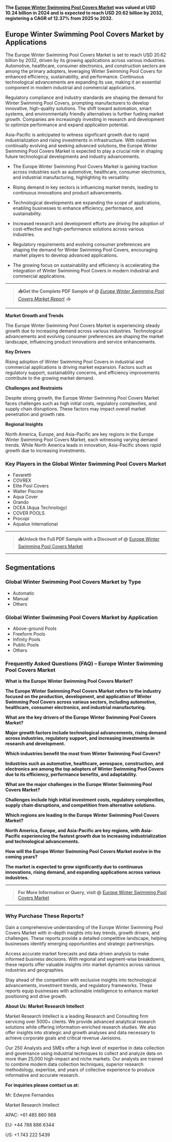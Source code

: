 <p><strong>The <a href="https://www.marketresearchintellect.com/download-sample/?rid=1084630&amp;utm_source=Pulse-April-Europe&amp;utm_medium=852">Europe Winter Swimming Pool Covers Market</a> was valued at USD 10.24 billion in 2024 and is expected to reach USD 20.62 billion by 2032, registering a CAGR of 12.37% from 2025 to 2032.</strong></p><h2>Europe Winter Swimming Pool Covers Market by Applications&nbsp;</h2><p><p>The Europe Winter Swimming Pool Covers Market is set to reach USD 20.62 billion by 2032, driven by its growing applications across various industries. Automotive, healthcare, consumer electronics, and construction sectors are among the primary adopters, leveraging Winter Swimming Pool Covers for enhanced efficiency, sustainability, and performance. Continuous technological advancements are expanding its use, making it an essential component in modern industrial and commercial applications.</p><p>Regulatory compliance and industry standards are shaping the demand for Winter Swimming Pool Covers, prompting manufacturers to develop innovative, high-quality solutions. The shift toward automation, smart systems, and environmentally friendly alternatives is further fueling market growth. Companies are increasingly investing in research and development to optimize performance and expand application potential.</p><p>Asia-Pacific is anticipated to witness significant growth due to rapid industrialization and rising investments in infrastructure. With industries continually evolving and seeking advanced solutions, the Europe Winter Swimming Pool Covers Market is expected to play a crucial role in shaping future technological developments and industry advancements.</p></p><ul><li><p>The Europe Winter Swimming Pool Covers Market is gaining traction across industries such as automotive, healthcare, consumer electronics, and industrial manufacturing, highlighting its versatility.</p></li><li><p>Rising demand in key sectors is influencing market trends, leading to continuous innovations and product advancements.</p></li><li><p>Technological developments are expanding the scope of applications, enabling businesses to enhance efficiency, performance, and sustainability.</p></li><li><p>Increased research and development efforts are driving the adoption of cost-effective and high-performance solutions across various industries.</p></li><li><p>Regulatory requirements and evolving consumer preferences are shaping the demand for Winter Swimming Pool Covers, encouraging market players to develop advanced applications.</p></li><li><p>The growing focus on sustainability and efficiency is accelerating the integration of Winter Swimming Pool Covers in modern industrial and commercial applications.</p></li></ul><hr /><blockquote><p><strong><span class="font-[700]">📥Get the Complete PDF Sample of @ </span></strong><em><span class="font-[700]"><a href="https://www.marketresearchintellect.com/download-sample/?rid=1084630&amp;utm_source=Pulse-April-Europe&amp;utm_medium=852" target="_blank" data-tracking-control-name="article-ssr-frontend-pulse_little-text-block" data-tracking-will-navigate="" data-test-link="">Europe Winter Swimming Pool Covers Market Report</a>&nbsp;📥</span></em></p></blockquote><hr /><p class="" data-start="77" data-end="360"><strong data-start="77" data-end="105">Market Growth and Trends</strong></p><p class="" data-start="77" data-end="360">The Europe Winter Swimming Pool Covers Market is experiencing steady growth due to increasing demand across various industries. Technological advancements and evolving consumer preferences are shaping the market landscape, influencing product innovations and service enhancements.</p><p class="" data-start="362" data-end="606"><strong data-start="362" data-end="377">Key Drivers</strong></p><p class="" data-start="362" data-end="606">Rising adoption of Winter Swimming Pool Covers in industrial and commercial applications is driving market expansion. Factors such as regulatory support, sustainability concerns, and efficiency improvements contribute to the growing market demand.</p><p class="" data-start="608" data-end="849"><strong data-start="608" data-end="637">Challenges and Restraints</strong></p><p class="" data-start="608" data-end="849">Despite strong growth, the Europe Winter Swimming Pool Covers Market faces challenges such as high initial costs, regulatory complexities, and supply chain disruptions. These factors may impact overall market penetration and growth rate.</p><p class="" data-start="851" data-end="1095"><strong data-start="851" data-end="872">Regional Insights</strong></p><p class="" data-start="851" data-end="1095">North America, Europe, and Asia-Pacific are key regions in the Europe Winter Swimming Pool Covers Market, each witnessing varying demand trends. While North America leads in innovation, Asia-Pacific shows rapid growth due to increasing investments.</p><p><h3>Key Players in the Global Winter Swimming Pool Covers Market </h3><ul><li>Favaretti</li><li> COVREX</li><li> Elite Pool Covers</li><li> Walter Piscine</li><li> Aqua Cover</li><li> Grando</li><li> OCEA (Aqua Technology)</li><li> COVER POOLS</li><li> Procopi</li><li> Aqualux International</li></ul></p><hr /><blockquote><p><strong>📥Unlock the Full PDF Sample with a Discount of @</strong> <a href="https://www.marketresearchintellect.com/ask-for-discount/?rid=1084630&amp;utm_source=Pulse-April-Europe&amp;utm_medium=852">Europe Winter Swimming Pool Covers Market</a></p></blockquote><hr /><p><h2>Segmentations</h2><h3>Global Winter Swimming Pool Covers Market by Type</h3><ul><li>Automatic</li><li>Manual</li><li>Others</li></ul><h3>Global Winter Swimming Pool Covers Market by Application</h3><ul><li>Above-ground Pools</li><li>Freeform Pools</li><li>Infinity Pools</li><li>Public Pools</li><li>Others</li></ul></p><h3><strong>Frequently Asked Questions (FAQ) &ndash; Europe Winter Swimming Pool Covers Market</strong></h3><p><strong>What is the Europe Winter Swimming Pool Covers Market?</strong></p><p><strong>The Europe Winter Swimming Pool Covers Market refers to the industry focused on the production, development, and application of Winter Swimming Pool Covers across various sectors, including automotive, healthcare, consumer electronics, and industrial manufacturing.</strong></p><p><strong>What are the key drivers of the Europe Winter Swimming Pool Covers Market?</strong></p><p><strong>Major growth factors include technological advancements, rising demand across industries, regulatory support, and increasing investments in research and development.</strong></p><p><strong>Which industries benefit the most from Winter Swimming Pool Covers?</strong></p><p><strong>Industries such as automotive, healthcare, aerospace, construction, and electronics are among the top adopters of Winter Swimming Pool Covers due to its efficiency, performance benefits, and adaptability.</strong></p><p><strong>What are the major challenges in the Europe Winter Swimming Pool Covers Market?</strong></p><p><strong>Challenges include high initial investment costs, regulatory complexities, supply chain disruptions, and competition from alternative solutions.</strong></p><p><strong>Which regions are leading in the Europe Winter Swimming Pool Covers Market?</strong></p><p><strong>North America, Europe, and Asia-Pacific are key regions, with Asia-Pacific experiencing the fastest growth due to increasing industrialization and technological advancements.</strong></p><p><strong>How will the Europe Winter Swimming Pool Covers Market evolve in the coming years?</strong></p><p><strong>The market is expected to grow significantly due to continuous innovations, rising demand, and expanding applications across various industries.</strong></p><hr /><blockquote><p><span class="font-[700]"><strong>For More Information or Query, visit&nbsp;@</strong>&nbsp;</span><span class="font-[700]"><a href="https://www.marketresearchintellect.com/product/winter-swimming-pool-covers-market/?utm_source=Linkedin&utm_medium=852" target="_blank" data-tracking-control-name="article-ssr-frontend-pulse_little-text-block" data-tracking-will-navigate="" data-test-link="">Europe Winter Swimming Pool Covers Market</a></span></p></blockquote><hr /><h3><strong data-start="0" data-end="31">Why Purchase These Reports?</strong></h3><p class="" data-start="35" data-end="297">Gain a comprehensive understanding of the Europe Winter Swimming Pool Covers Market with in-depth insights into key trends, growth drivers, and challenges. These reports provide a detailed competitive landscape, helping businesses identify emerging opportunities and strategic partnerships.</p><p class="" data-start="299" data-end="540">Access accurate market forecasts and data-driven analysis to make informed business decisions. With regional and segment-wise breakdowns, these reports offer valuable insights into market dynamics across various industries and geographies.</p><p class="" data-start="542" data-end="784">Stay ahead of the competition with exclusive insights into technological advancements, investment trends, and regulatory frameworks. These reports equip businesses with actionable intelligence to enhance market positioning and drive growth.</p><p><strong><span class="font-[700]">About Us: Market Research Intellect</span></strong></p><p><span class="">Market Research Intellect is a leading Research and Consulting firm servicing over 5000+ clients. We provide advanced analytical research solutions while offering information-enriched research studies.&nbsp;</span>We also offer insights into strategic and growth analyses and data necessary to achieve corporate goals and critical revenue Janisions.</p><p><span class="">Our 250 Analysts and SMEs offer a high level of expertise in data collection and governance using industrial techniques to collect and analyze data on more than 25,000 high-impact and niche markets. Our analysts are trained to combine modern data collection techniques, superior research methodology, expertise, and years of collective experience to produce informative and accurate research.</span></p><p><strong>For inquiries please contact us at:</strong></p><p>Mr. Edwyne Fernandes</p><p>Market Research Intellect</p><p>APAC: +61 485 860 968</p><p>EU: +44 788 886 6344</p><p>US: +1 743 222 5439</p>